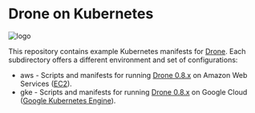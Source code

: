 # Drone on Kubernetes

![logo](./images/k8s-logo.png)

This repository contains example Kubernetes manifests for [Drone][1]. Each subdirectory offers a different environment and set of configurations:

* aws - Scripts and manifests for running [Drone 0.8.x][2] on Amazon Web Services ([EC2][3]).
* gke - Scripts and manifests for running [Drone 0.8.x][2] on Google Cloud ([Google Kubernetes Engine][4]).

[1]:https://drone.io/
[2]:http://docs.drone.io/release-0.8.0
[3]:https://aws.amazon.com/ec2
[4]:https://cloud.google.com/kubernetes-engine/
